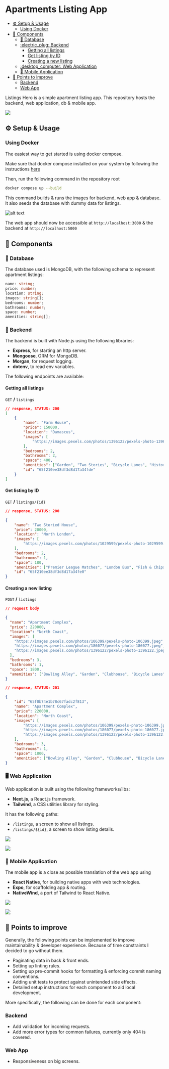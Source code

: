 # Apartments Listing App <!-- omit in toc -->

- [:gear: Setup \& Usage](#gear-setup--usage)
  - [Using Docker](#using-docker)
- [:memo: Components](#memo-components)
  - [:ledger: Database](#ledger-database)
  - [:electric\_plug: Backend](#electric_plug-backend)
    - [Getting all listings](#getting-all-listings)
    - [Get listing by ID](#get-listing-by-id)
    - [Creating a new listing](#creating-a-new-listing)
  - [:desktop\_computer: Web Application](#desktop_computer-web-application)
  - [:iphone: Mobile Application](#iphone-mobile-application)
- [:toolbox: Points to improve](#toolbox-points-to-improve)
  - [Backend](#backend)
  - [Web App](#web-app)

Listings Hero is a simple apartment listing app. This repository hosts the backend, web application, db & mobile app.

![](./docs/images/web-1.png)




## :gear: Setup & Usage

### Using Docker

The easiest way to get started is using docker compose.

Make sure that docker compose installed on your system by following the instructions [here](https://docs.docker.com/compose/install/)

Then, run the following command in the repository root

```Bash
docker compose up --build
```

This command builds & runs the images for backend, web app & database. It also seeds the database with dummy data for listings.

![alt text](./docs/images/running-containers.png)

The web app should now be accessible at `http://localhost:3000` & the backend at `http://localhost:5000`


## :memo: Components

### :ledger: Database

The database used is MongoDB, with the following schema to represent apartment listings:

```typescript
name: string;
price: number;
location: string;
images: string[];
bedrooms: number;
bathrooms: number;
space: number;
amenities: string[];
```

### :electric_plug: Backend

The backend is built with Node.js using the following libraries:

- **Express**, for starting an http server.
- **Mongoose**, ORM for MongoDB.
- **Morgan**, for request logging.
- **dotenv**, to read env variables. 


The following endpoints are available:

#### Getting all listings

`GET` **/** `listings`

```json
// response, STATUS: 200
[
    {
        "name": "Farm House",
        "price": 150000,
        "location": "Damascus",
        "images": [
            "https://images.pexels.com/photos/1396122/pexels-photo-1396122.jpeg"
        ],
        "bedrooms": 2,
        "bathrooms": 2,
        "space": 400,
        "amenities": ["Garden", "Two Stories", "Bicycle Lanes", "Historical Places"],
        "id": "65f210ee38df3d8d17a34fde"
    }
]
```

#### Get listing by ID

`GET` **/** `listings/{id}`

```json
// response, STATUS: 200

{
    "name": "Two Storied House",
    "price": 20000,
    "location": "North London",
    "images": [
        "https://images.pexels.com/photos/1029599/pexels-photo-1029599.jpeg"
    ],
    "bedrooms": 2,
    "bathrooms": 1,
    "space": 180,
    "amenities": ["Premier League Matches", "London Bus", "Fish & Chips ?"],
    "id": "65f210ee38df3d8d17a34fe0"
}
```

#### Creating a new listing

`POST` **/** `listings`

```json
// request body

{
  "name": "Apartment Complex",
  "price": 220000,
  "location": "North Coast",
  "images": [
    "https://images.pexels.com/photos/106399/pexels-photo-106399.jpeg",
    "https://images.pexels.com/photos/186077/pexels-photo-186077.jpeg",
    "https://images.pexels.com/photos/1396122/pexels-photo-1396122.jpeg"
  ],
  "bedrooms": 3,
  "bathrooms": 1,
  "space": 1800,
  "amenities": ["Bowling Alley", "Garden", "Clubhouse", "Bicycle Lanes"]
}

// response, STATUS: 201

{
    "id": "65f0b74e1b78c67fadc2f813",
    "name": "Apartment Complex",
    "price": 220000,
    "location": "North Coast",
    "images": [
        "https://images.pexels.com/photos/106399/pexels-photo-106399.jpeg",
        "https://images.pexels.com/photos/186077/pexels-photo-186077.jpeg",
        "https://images.pexels.com/photos/1396122/pexels-photo-1396122.jpeg"
    ],
    "bedrooms": 3,
    "bathrooms": 1,
    "space": 1800,
    "amenities": ["Bowling Alley", "Garden", "Clubhouse", "Bicycle Lanes"]
}
```

### :desktop_computer: Web Application

Web application is built using the following frameworks/libs:

- **Next.js**, a React.js framework.
- **Tailwind**, a CSS utilities library for styling.

It has the following paths:

- `/listings`, a screen to show all listings.
- `/listings/${id}`, a screen to show listing details.

![](./docs/images/web-1.png) 

![](./docs/images/web-2.png)

### :iphone: Mobile Application

The mobile app is a close as possible translation of the web app using 

- **React Native**, for building native apps with web technologies.
- **Expo**, for scaffolding app & routing.
- **NativeWind**, a port of Tailwind to React Native.

![](./docs/images/app-1.jpg)

![](./docs/images/app-2.jpg)

## :toolbox: Points to improve

Generally, the following points can be implemented to improve maintainability & developer experience. Because of time constraints I decided to go without them.

- Paginating data in back & front ends.
- Setting up linting rules.
- Setting up pre-commit hooks for formatting & enforcing commit naming conventions.
- Adding unit tests to protect against unintended side effects.
- Detailed setup instructions for each component to aid local development.

More specifically, the following can be done for each component:

### Backend

- Add validation for incoming requests.
- Add more error types for common failures, currently only 404 is covered.

### Web App

- Responsiveness on big screens.
